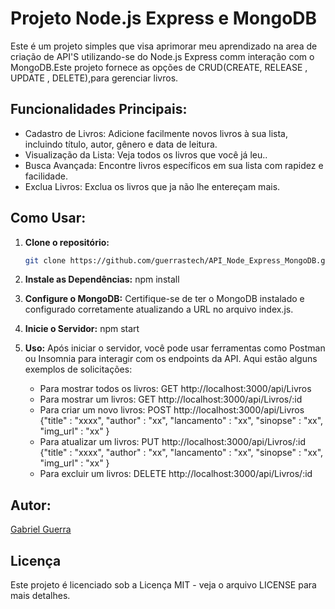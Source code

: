 # Projeto Node.js Express e MongoDB

Este é um projeto simples que visa aprimorar meu aprendizado na area de criação de API'S utilizando-se do Node.js Express comm interação com o MongoDB.Este projeto fornece as opções de CRUD(CREATE, RELEASE , UPDATE , DELETE),para gerenciar livros.

## Funcionalidades Principais:

- Cadastro de Livros: Adicione facilmente novos livros à sua lista, incluindo título, autor, gênero e data de leitura.
- Visualização da Lista: Veja todos os livros que você já leu..
- Busca Avançada: Encontre livros específicos em sua lista com rapidez e facilidade.
- Exclua Livros: Exclua os livros que ja não lhe entereçam mais.

## Como Usar:

1. **Clone o repositório:**
    ```bash
    git clone https://github.com/guerrastech/API_Node_Express_MongoDB.git

2. **Instale as Dependências:**
    npm install

3. **Configure o MongoDB:**
    Certifique-se de ter o MongoDB instalado e configurado corretamente atualizando a URL no arquivo index.js.
    
4. **Inicie o Servidor:**
    npm start

5. **Uso:**
    Após iniciar o servidor, você pode usar ferramentas como Postman ou Insomnia para interagir com os endpoints da API. Aqui estão alguns exemplos de solicitações:
    - Para mostrar todos os livros: GET http://localhost:3000/api/Livros
    - Para mostrar um livros: GET http://localhost:3000/api/Livros/:id
    - Para criar um novo livros: POST http://localhost:3000/api/Livros {"title" : "xxxx", "author" : "xx", "lancamento" : "xx", "sinopse" : "xx", "img_url" : "xx" }
    - Para atualizar um livros: PUT http://localhost:3000/api/Livros/:id {"title" : "xxxx", "author" : "xx", "lancamento" : "xx", "sinopse" : "xx", "img_url" : "xx" }
    - Para excluir um livros: DELETE http://localhost:3000/api/Livros/:id


## Autor:
[Gabriel Guerra](https://github.com/guerrastech)

## Licença

Este projeto é licenciado sob a Licença MIT - veja o arquivo LICENSE para mais detalhes.
